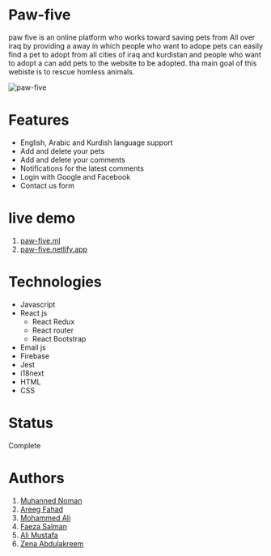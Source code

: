# Paw-five
paw five is an online platform who works toward saving pets from All over iraq by providing a away in which people who want to adope pets can easily find a pet to adopt from all cities of iraq and kurdistan and people who want to adopt a can add pets to the website to be adopted. tha main goal of this webiste is to rescue homless animals.

![paw-five](https://user-images.githubusercontent.com/30151596/117556129-45456900-b06e-11eb-803b-67f91c308eed.PNG)


# Features
- English, Arabic and Kurdish language support
- Add and delete your pets
- Add and delete your comments
- Notifications for the latest comments
- Login with Google and Facebook
- Contact us form

# live demo
1. [paw-five.ml](https://paw-five.ml/)
2. [paw-five.netlify.app](https://paw-five.netlify.app/)

# Technologies
- Javascript
- React js
  - React Redux
  - React router
  - React Bootstrap
- Email js
- Firebase
- Jest
- i18next
- HTML
- CSS

# Status
Complete

# Authors
1. [Muhanned Noman](https://github.com/MuhannedNoman)
2. [Areeg Fahad](https://github.com/AREEG94FAHAD)
3. [Mohammed Ali](https://github.com/klay964)
4. [Faeza Salman](https://github.com/Faeza97)
5. [Ali Mustafa](https://github.com/Ali-mustafa8)
6. [Zena Abdulakreem](https://github.com/ZeenaKareemAlhello)




